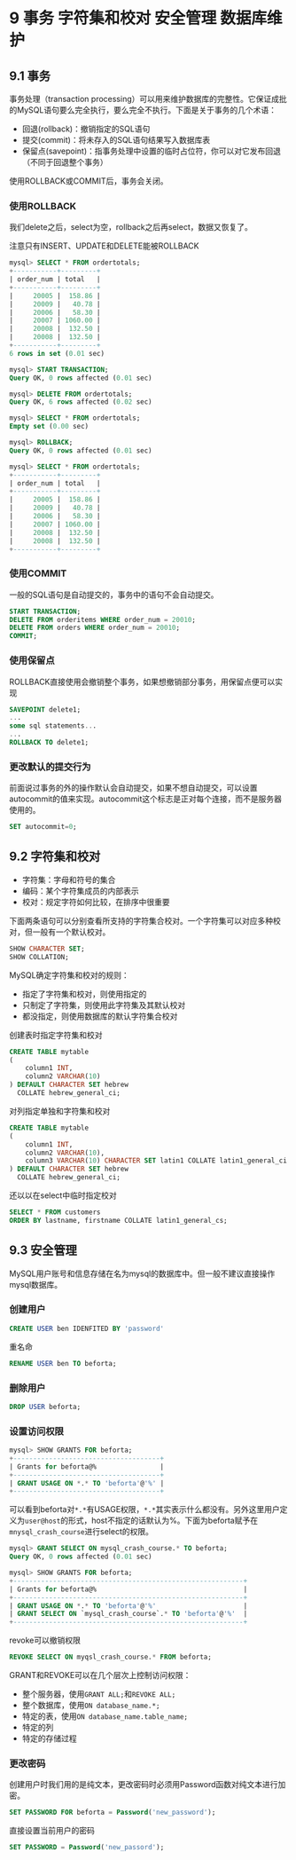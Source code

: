 # 9 事务 字符集和校对 安全管理 数据库维护

## 9.1 事务

事务处理（transaction processing）可以用来维护数据库的完整性。它保证成批的MySQL语句要么完全执行，要么完全不执行。下面是关于事务的几个术语：

- 回退(rollback)：撤销指定的SQL语句
- 提交(commit)：将未存入的SQL语句结果写入数据库表
- 保留点(savepoint)：指事务处理中设置的临时占位符，你可以对它发布回退（不同于回退整个事务）

使用ROLLBACK或COMMIT后，事务会关闭。

### 使用ROLLBACK

我们delete之后，select为空，rollback之后再select，数据又恢复了。

注意只有INSERT、UPDATE和DELETE能被ROLLBACK

```sql
mysql> SELECT * FROM ordertotals;
+-----------+---------+
| order_num | total   |
+-----------+---------+
|     20005 |  158.86 |
|     20009 |   40.78 |
|     20006 |   58.30 |
|     20007 | 1060.00 |
|     20008 |  132.50 |
|     20008 |  132.50 |
+-----------+---------+
6 rows in set (0.01 sec)

mysql> START TRANSACTION;
Query OK, 0 rows affected (0.01 sec)

mysql> DELETE FROM ordertotals;
Query OK, 6 rows affected (0.02 sec)

mysql> SELECT * FROM ordertotals;
Empty set (0.00 sec)

mysql> ROLLBACK;
Query OK, 0 rows affected (0.01 sec)

mysql> SELECT * FROM ordertotals;
+-----------+---------+
| order_num | total   |
+-----------+---------+
|     20005 |  158.86 |
|     20009 |   40.78 |
|     20006 |   58.30 |
|     20007 | 1060.00 |
|     20008 |  132.50 |
|     20008 |  132.50 |
+-----------+---------+
```

### 使用COMMIT

一般的SQL语句是自动提交的，事务中的语句不会自动提交。

```sql
START TRANSACTION;
DELETE FROM orderitems WHERE order_num = 20010;
DELETE FROM orders WHERE order_num = 20010;
COMMIT;
```

### 使用保留点

ROLLBACK直接使用会撤销整个事务，如果想撤销部分事务，用保留点便可以实现

```sql
SAVEPOINT delete1;
...
some sql statements...
...
ROLLBACK TO delete1;
```

### 更改默认的提交行为

前面说过事务的外的操作默认会自动提交，如果不想自动提交，可以设置autocommit的值来实现。autocommit这个标志是正对每个连接，而不是服务器使用的。

```sql
SET autocommit=0;
```

## 9.2 字符集和校对

- 字符集：字母和符号的集合
- 编码：某个字符集成员的内部表示
- 校对：规定字符如何比较，在排序中很重要

下面两条语句可以分别查看所支持的字符集合校对。一个字符集可以对应多种校对，但一般有一个默认校对。

```sql
SHOW CHARACTER SET;
SHOW COLLATION;
```

MySQL确定字符集和校对的规则：

- 指定了字符集和校对，则使用指定的
- 只制定了字符集，则使用此字符集及其默认校对
- 都没指定，则使用数据库的默认字符集合校对

创建表时指定字符集和校对

```sql
CREATE TABLE mytable
(
    column1 INT,
    column2 VARCHAR(10)
) DEFAULT CHARACTER SET hebrew
  COLLATE hebrew_general_ci;
```

对列指定单独和字符集和校对

```sql
CREATE TABLE mytable
(
    column1 INT,
    column2 VARCHAR(10),
    column3 VARCHAR(10) CHARACTER SET latin1 COLLATE latin1_general_ci
) DEFAULT CHARACTER SET hebrew
  COLLATE hebrew_general_ci;
```

还以以在select中临时指定校对

```sql
SELECT * FROM customers
ORDER BY lastname, firstname COLLATE latin1_general_cs;
```

## 9.3 安全管理

MySQL用户账号和信息存储在名为mysql的数据库中。但一般不建议直接操作mysql数据库。

### 创建用户

```sql
CREATE USER ben IDENFITED BY 'password'
```

重名命

```sql
RENAME USER ben TO beforta;
```

### 删除用户

```sql
DROP USER beforta;
```

### 设置访问权限

```sql
mysql> SHOW GRANTS FOR beforta;
+-------------------------------------+
| Grants for beforta@%                |
+-------------------------------------+
| GRANT USAGE ON *.* TO 'beforta'@'%' |
+-------------------------------------+
```

可以看到beforta对`*.*`有USAGE权限，`*.*`其实表示什么都没有。另外这里用户定义为`user@host`的形式，host不指定的话默认为%。下面为beforta赋予在`mnysql_crash_course`进行select的权限。

```sql
mysql> GRANT SELECT ON mysql_crash_course.* TO beforta;
Query OK, 0 rows affected (0.01 sec)

mysql> SHOW GRANTS FOR beforta;
+----------------------------------------------------------+
| Grants for beforta@%                                     |
+----------------------------------------------------------+
| GRANT USAGE ON *.* TO 'beforta'@'%'                      |
| GRANT SELECT ON `mysql_crash_course`.* TO 'beforta'@'%'  |
+----------------------------------------------------------+
```

revoke可以撤销权限

```sql
REVOKE SELECT ON myqsl_crash_course.* FROM beforta;
```

GRANT和REVOKE可以在几个层次上控制访问权限：

- 整个服务器，使用`GRANT ALL;`和`REVOKE ALL;`
- 整个数据库，使用`ON database_name.*;`
- 特定的表，使用`ON database_name.table_name;`
- 特定的列
- 特定的存储过程

### 更改密码

创建用户时我们用的是纯文本，更改密码时必须用Password函数对纯文本进行加密。

```sql
SET PASSWORD FOR beforta = Password('new_password');
```

直接设置当前用户的密码

```sql
SET PASSWORD = Password('new_passord');
```
